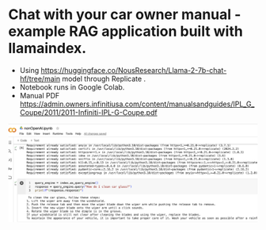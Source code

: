 # Chat with your car owner manual - example RAG application built with llamaindex. 

- Using https://huggingface.co/NousResearch/Llama-2-7b-chat-hf/tree/main model through Replicate . 
- Notebook runs in Google Colab. 
- Manual PDF https://admin.owners.infinitiusa.com/content/manualsandguides/IPL_G_Coupe/2011/2011-Infiniti-IPL-G-Coupe.pdf 
   
![alt text](https://github.com/nsabina/gen-ai-samples/blob/main/chat_to_manual.png?raw=true)
   
